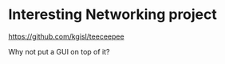 # Interesting Networking project 

https://github.com/kgisl/teeceepee 

Why not put a GUI on top of it? 

